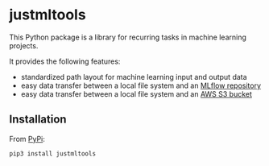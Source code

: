# justmltools

This Python package is a library for recurring tasks in machine learning projects.

It provides the following features:
* standardized path layout for machine learning input and output data
* easy data transfer between a local file system and an [MLflow repository](https://www.mlflow.org/)
* easy data transfer between a local file system and an [AWS S3 bucket](https://aws.amazon.com/s3/)

## Installation

From [PyPi](https://pypi.python.org/pypi/justmltools/):

```
pip3 install justmltools
```
